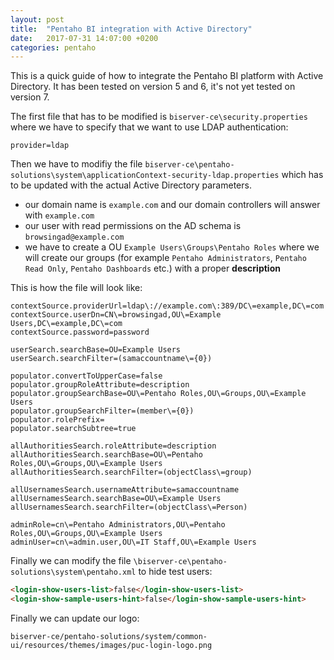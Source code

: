 ```yaml
---
layout: post
title:  "Pentaho BI integration with Active Directory"
date:   2017-07-31 14:07:00 +0200
categories: pentaho
---
```

This is a quick guide of how to integrate the Pentaho BI platform with Active Directory. It has been tested on version 5 and 6, it's not yet tested on version 7.

The first file that has to be modified is `biserver-ce\security.properties` where we have to specify that we want to use LDAP authentication:

````
provider=ldap
````

Then we have to modifiy the file `biserver-ce\pentaho-solutions\system\applicationContext-security-ldap.properties` which has to be updated with the actual
Active Directory parameters.

- our domain name is `example.com` and our domain controllers will answer with `example.com`
- our user with read permissions on the AD schema is `browsingad@example.com`
- we have to create a OU `Example Users\Groups\Pentaho Roles` where we will create our groups (for example `Pentaho Administrators`, `Pentaho Read Only`, `Pentaho Dashboards` etc.) with a proper **description**


This is how the file will look like:

````
contextSource.providerUrl=ldap\://example.com\:389/DC\=example,DC\=com
contextSource.userDn=CN\=browsingad,OU\=Example Users,DC\=example,DC\=com
contextSource.password=password

userSearch.searchBase=OU=Example Users
userSearch.searchFilter=(samaccountname\={0})

populator.convertToUpperCase=false
populator.groupRoleAttribute=description
populator.groupSearchBase=OU\=Pentaho Roles,OU\=Groups,OU\=Example Users
populator.groupSearchFilter=(member\={0})
populator.rolePrefix=
populator.searchSubtree=true

allAuthoritiesSearch.roleAttribute=description
allAuthoritiesSearch.searchBase=OU\=Pentaho Roles,OU\=Groups,OU\=Example Users
allAuthoritiesSearch.searchFilter=(objectClass\=group)

allUsernamesSearch.usernameAttribute=samaccountname
allUsernamesSearch.searchBase=OU\=Example Users
allUsernamesSearch.searchFilter=(objectClass\=Person)

adminRole=cn\=Pentaho Administrators,OU\=Pentaho Roles,OU\=Groups,OU\=Example Users
adminUser=cn\=admin.user,OU\=IT Staff,OU\=Example Users
````

Finally we can modify the file `\biserver-ce\pentaho-solutions\system\pentaho.xml` to hide test users:

````html
<login-show-users-list>false</login-show-users-list> 
<login-show-sample-users-hint>false</login-show-sample-users-hint>
````

Finally we can update our logo:

````
biserver-ce/pentaho-solutions/system/common-ui/resources/themes/images/puc-login-logo.png
````